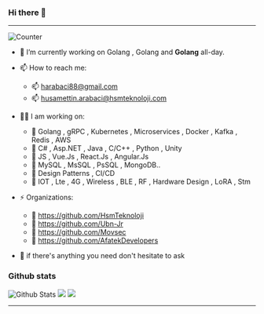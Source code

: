 ### Hi there 👋 

---

![Counter](https://komarev.com/ghpvc/?username=husamettinarabaci&style=flat-square&label=Profile%20Views)

- 🔭 I’m currently working on Golang , Golang and <b>Golang</b> all-day.
- 📫 How to reach me: 
  - 📫 harabaci88@gmail.com
  - 📫 husamettin.arabaci@hsmteknoloji.com
  
- 👨‍💻 I am working on:
  - 📌 Golang , gRPC , Kubernetes , Microservices , Docker , Kafka , Redis , AWS
  - 📌 C# , Asp.NET , Java , C/C++ , Python , Unity
  - 📌 JS , Vue.Js , React.Js , Angular.Js
  - 📌 MySQL , MsSQL , PsSQL , MongoDB..
  - 📌 Design Patterns , CI/CD
  - 📌 IOT , Lte , 4G , Wireless , BLE , RF , Hardware Design , LoRA , Stm

- ⚡ Organizations:
  - 📌 https://github.com/HsmTeknoloji
  - 📌 https://github.com/Ubn-Jr
  - 📌 https://github.com/Movsec
  - 📌 https://github.com/AfatekDevelopers
  
- 💬 if there's anything you need don't hesitate to ask

<!-- <div align="center"> -->
### Github stats


![Github Stats](https://github-readme-stats.vercel.app/api?username=husamettinarabaci&show_icons=true&theme=default&hide_border=false&locale=en)
![](https://github-profile-summary-cards.vercel.app/api/cards/profile-details?username=husamettinarabaci&theme=github)
![](https://github-profile-summary-cards.vercel.app/api/cards/productive-time?username=husamettinarabaci&theme=github)

---

